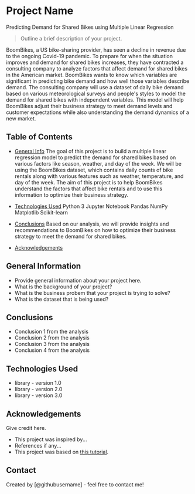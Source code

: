 # Project Name
Predicting Demand for Shared Bikes using Multiple Linear Regression
> Outline a brief description of your project.

BoomBikes, a US bike-sharing provider, has seen a decline in revenue due to the ongoing Covid-19 pandemic. To prepare for when the situation improves and demand for shared bikes increases, they have contracted a consulting company to analyze factors that affect demand for shared bikes in the American market. BoomBikes wants to know which variables are significant in predicting bike demand and how well those variables describe demand. The consulting company will use a dataset of daily bike demand based on various meteorological surveys and people's styles to model the demand for shared bikes with independent variables. This model will help BoomBikes adjust their business strategy to meet demand levels and customer expectations while also understanding the demand dynamics of a new market.

## Table of Contents
* [General Info](#general-information)
The goal of this project is to build a multiple linear regression model to predict the demand for shared bikes based on various factors like season, weather, and day of the week. We will be using the BoomBikes dataset, which contains daily counts of bike rentals along with various features such as weather, temperature, and day of the week. The aim of this project is to help BoomBikes understand the factors that affect bike rentals and to use this information to optimize their business strategy.

* [Technologies Used](#technologies-used)
Python 3
Jupyter Notebook
Pandas
NumPy
Matplotlib
Scikit-learn

* [Conclusions](#conclusions)
Based on our analysis, we will provide insights and recommendations to BoomBikes on how to optimize their business strategy to meet the demand for shared bikes.

* [Acknowledgements](#acknowledgements)

<!-- You can include any other section that is pertinent to your problem -->

## General Information
- Provide general information about your project here.
- What is the background of your project?
- What is the business probem that your project is trying to solve?
- What is the dataset that is being used?

<!-- You don't have to answer all the questions - just the ones relevant to your project. -->

## Conclusions
- Conclusion 1 from the analysis
- Conclusion 2 from the analysis
- Conclusion 3 from the analysis
- Conclusion 4 from the analysis

<!-- You don't have to answer all the questions - just the ones relevant to your project. -->


## Technologies Used
- library - version 1.0
- library - version 2.0
- library - version 3.0

<!-- As the libraries versions keep on changing, it is recommended to mention the version of library used in this project -->

## Acknowledgements
Give credit here.
- This project was inspired by...
- References if any...
- This project was based on [this tutorial](https://www.example.com).


## Contact
Created by [@githubusername] - feel free to contact me!


<!-- Optional -->
<!-- ## License -->
<!-- This project is open source and available under the [... License](). -->

<!-- You don't have to include all sections - just the one's relevant to your project -->